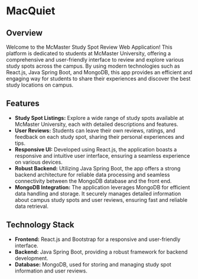 # MacQuiet

## Overview

Welcome to the McMaster Study Spot Review Web Application! This platform is dedicated to students at McMaster University, offering a comprehensive and user-friendly interface to review and explore various study spots across the campus. By using modern technologies such as React.js, Java Spring Boot, and MongoDB, this app provides an efficient and engaging way for students to share their experiences and discover the best study locations on campus.

## Features

- **Study Spot Listings:** Explore a wide range of study spots available at McMaster University, each with detailed descriptions and features.
- **User Reviews:** Students can leave their own reviews, ratings, and feedback on each study spot, sharing their personal experiences and tips.
- **Responsive UI:** Developed using React.js, the application boasts a responsive and intuitive user interface, ensuring a seamless experience on various devices.
- **Robust Backend:** Utilizing Java Spring Boot, the app offers a strong backend architecture for reliable data processing and seamless connectivity between the MongoDB database and the front end.
- **MongoDB Integration:** The application leverages MongoDB for efficient data handling and storage. It securely manages detailed information about campus study spots and user reviews, ensuring fast and reliable data retrieval.

## Technology Stack

- **Frontend:** React.js and Bootstrap for a responsive and user-friendly interface.
- **Backend:** Java Spring Boot, providing a robust framework for backend development.
- **Database:** MongoDB, used for storing and managing study spot information and user reviews.
